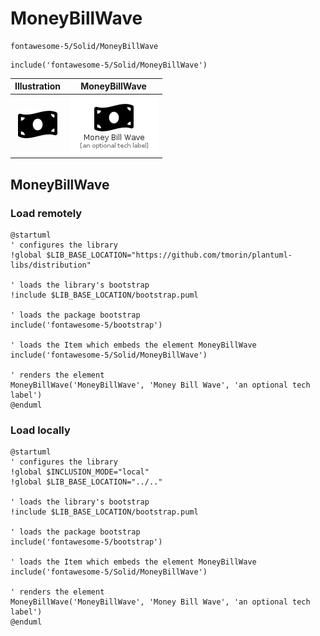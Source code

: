 # MoneyBillWave


```text
fontawesome-5/Solid/MoneyBillWave
```

```text
include('fontawesome-5/Solid/MoneyBillWave')
```



| Illustration | MoneyBillWave |
| :---: | :---: |
| ![illustration for Illustration](../../fontawesome-5/Solid/MoneyBillWave.png) | ![illustration for MoneyBillWave](../../fontawesome-5/Solid/MoneyBillWave.Local.png) |




## MoneyBillWave

### Load remotely
```plantuml
@startuml
' configures the library
!global $LIB_BASE_LOCATION="https://github.com/tmorin/plantuml-libs/distribution"

' loads the library's bootstrap
!include $LIB_BASE_LOCATION/bootstrap.puml

' loads the package bootstrap
include('fontawesome-5/bootstrap')

' loads the Item which embeds the element MoneyBillWave
include('fontawesome-5/Solid/MoneyBillWave')

' renders the element
MoneyBillWave('MoneyBillWave', 'Money Bill Wave', 'an optional tech label')
@enduml
```

### Load locally
```plantuml
@startuml
' configures the library
!global $INCLUSION_MODE="local"
!global $LIB_BASE_LOCATION="../.."

' loads the library's bootstrap
!include $LIB_BASE_LOCATION/bootstrap.puml

' loads the package bootstrap
include('fontawesome-5/bootstrap')

' loads the Item which embeds the element MoneyBillWave
include('fontawesome-5/Solid/MoneyBillWave')

' renders the element
MoneyBillWave('MoneyBillWave', 'Money Bill Wave', 'an optional tech label')
@enduml
```

